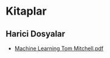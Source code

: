 # Kitaplar

## Harici Dosyalar

* [Machine Learning Tom Mitchell.pdf](https://github.com/yedhrab/YArtificalIntelligent/tree/943d0fb6df85354a4b7fef1f98c7cc98b42a380d/Kitaplar/Machine%20Learning%20Tom%20Mitchell.pdf)

